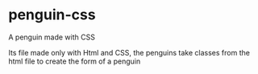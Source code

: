 # penguin-css
A penguin made with CSS

Its file made only with Html and CSS, the penguins take classes from the html file to create the form of a penguin
